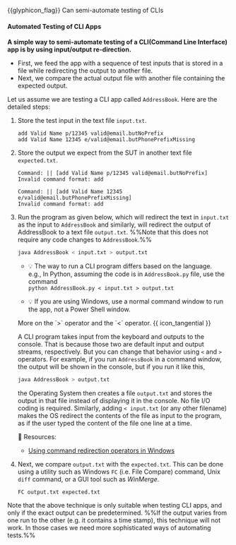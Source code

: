 <span id="prereqs"></span>

<span id="outcomes">{{glyphicon_flag}} Can semi-automate testing of CLIs</span>

<div id="title">

#### Automated Testing of CLI Apps

</div>

<div id="body">

**A simple way to semi-automate testing of a CLI(Command Line Interface) app is by using input/output re-direction.**

* First, we feed the app with a sequence of test inputs that is stored in a file while redirecting the output to another file.
* Next, we compare the actual output file with another file containing the expected output.

Let us assume we are testing a CLI app called `AddressBook`. Here are the detailed steps:

1. Store the test input in the text file `input.txt`. 
 
   <panel header="%%{{ icon_example }} Example `input.txt`%%" type="seamless">
   
   ```
   add Valid Name p/12345 valid@email.butNoPrefix
   add Valid Name 12345 e/valid@email.butPhonePrefixMissing
   ```
   
   </panel>

1. Store the output we expect from the SUT in another text file `expected.txt`. 
   
   <panel header="%%{{ icon_example }} Example `expected.txt`%%" type="seamless">
   
   ```
   Command: || [add Valid Name p/12345 valid@email.butNoPrefix]
   Invalid command format: add 
   
   Command: || [add Valid Name 12345 e/valid@email.butPhonePrefixMissing]
   Invalid command format: add 
   ```
   </panel>
   
1. Run the program as given below, which will redirect the text in `input.txt` as the input to `AddressBook` and similarly, will redirect the output of AddressBook to a text file `output.txt`. %%Note that this does not require any code changes to `AddressBook`.%%

   ```sh
   java AddressBook < input.txt > output.txt
   ```
   
   * :bulb: The way to run a CLI program differs based on the language.<br>
     e.g., In Python, assuming the code is in `AddressBook.py` file, use the command<br>
      `python AddressBook.py < input.txt > output.txt`
   
   * :bulb: If you are using Windows, use a normal command window to run the app, not a Power Shell window.
   
   <panel header="" minimized >
   <span slot="header" class="card-title"><md>More on the `>` operator and the `<` operator. {{ icon_tangential }}</md></span>
   
   A CLI program takes input from the keyboard and outputs to the console. That is because those two are default input and output streams, respectively. But you can change that behavior using ` < ` and ` > ` operators. For example, if you run `AddressBook` in a command window, the output will be shown in the console, but if you run it like this,
   
   ```sh
   java AddressBook > output.txt 
   ```
   
   the Operating System then creates a file `output.txt` and stores the output in that file instead of displaying it in the console. No file I/O coding is required. Similarly, adding ` < input.txt ` (or any other filename) makes the OS redirect the contents of the file as input to the program, as if the user typed the content of the file one line at a time.
   
   <tip-box>
   
   :paperclip: Resources:
   * [Using command redirection operators in Windows](http://technet.microsoft.com/en-us/library/bb490982.aspx)
   
   </tip-box>
   
   </panel><p/>

1. Next, we compare `output.txt` with the `expected.txt`. This can be done using a utility such as Windows `FC` (i.e. File Compare) command, Unix `diff` command, or a GUI tool such as _WinMerge_. 

   ```
   FC output.txt expected.txt
   ```

Note that the above technique is only suitable when testing CLI apps, and only if the exact output can be predetermined. %%If the output varies from one run to the other (e.g. it contains a time stamp), this technique will not work. In those cases we need more sophisticated ways of automating tests.%%

<include src="../../../common/popOvers.md#cli" />

</div>

<div id="extras">
</div>